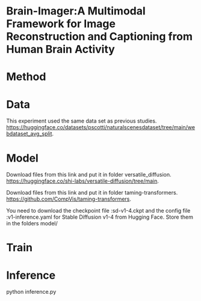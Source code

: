 # Brain-Imager:A Multimodal Framework for Image Reconstruction and Captioning from Human Brain Activity

# Method

# Data
This experiment used the same data set as previous studies. https://huggingface.co/datasets/pscotti/naturalscenesdataset/tree/main/webdataset_avg_split.

# Model
Download files from this link and put it in folder versatile_diffusion. https://huggingface.co/shi-labs/versatile-diffusion/tree/main.

Download files from this link and put it in folder taming-transformers. https://github.com/CompVis/taming-transformers.

You need to download the checkpoint file :sd-v1-4.ckpt and the config file :v1-inference.yaml for Stable Diffusion v1-4 from Hugging Face. Store them in the folders model/

# Train

# Inference
python inference.py
